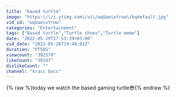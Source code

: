 ```yaml
---
title: "based turtle"
image: "https:\/\/i.ytimg.com\/vi\/wqUaeixYrow\/hqdefault.jpg"
vid_id: "wqUaeixYrow"
categories: "Entertainment"
tags: ["Based turtle","Turtle shoes","Turtle meme"]
date: "2022-05-29T17:53:39+03:00"
vid_date: "2022-05-26T19:48:02Z"
duration: "PT58S"
viewcount: "392570"
likeCount: "39187"
dislikeCount: ""
channel: "kracc bacc"
---
```

{% raw %}today we watch the based gaming turtle😎{% endraw %}
